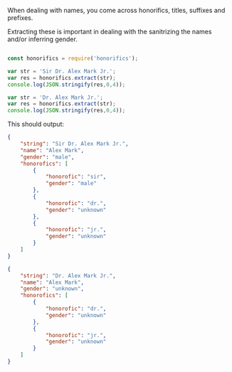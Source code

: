 When dealing with names, you come across honorifics, titles, suffixes and prefixes. 

Extracting these is important in dealing with the sanitrizing the names and/or inferring gender.
 

```javascript 

const honorifics = require('honorifics');

var str = 'Sir Dr. Alex Mark Jr.';
var res = honorifics.extract(str);
console.log(JSON.stringify(res,0,4));

var str = 'Dr. Alex Mark Jr.';
var res = honorifics.extract(str);
console.log(JSON.stringify(res,0,4));

```

This should output:

```json
{
    "string": "Sir Dr. Alex Mark Jr.",
    "name": "Alex Mark",
    "gender": "male",
    "honorofics": [
        {
            "honorofic": "sir",
            "gender": "male"
        },
        {
            "honorofic": "dr.",
            "gender": "unknown"
        },
        {
            "honorofic": "jr.",
            "gender": "unknown"
        }
    ]
}       

{
    "string": "Dr. Alex Mark Jr.",
    "name": "Alex Mark",
    "gender": "unknown",
    "honorofics": [
        {
            "honorofic": "dr.",
            "gender": "unknown"
        },
        {
            "honorofic": "jr.",
            "gender": "unknown"
        }
    ]
}                             
```